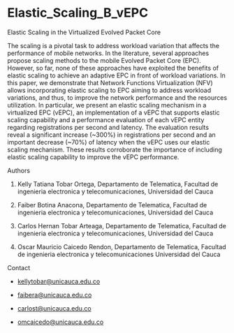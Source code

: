 # Elastic_Scaling_B_vEPC

Elastic Scaling in the Virtualized Evolved Packet Core

The scaling is a pivotal task to address workload variation that affects the performance of mobile networks. In the literature, several approaches propose scaling methods to the mobile Evolved Packet Core (EPC). However, so far, none of these approaches have exploited the benefits of elastic scaling to achieve an adaptive EPC in front of workload variations. In this paper, we demonstrate that Network Functions Virtualization (NFV) allows incorporating elastic scaling to EPC aiming to address workload variations, and thus, to improve the network performance and the resources utilization. In particular, we present an elastic scaling mechanism in a virtualized EPC (vEPC), an implementation of a vEPC that supports elastic scaling capability and a performance evaluation of each vEPC entity regarding registrations per second and latency. The evaluation results reveal a significant increase (~300%) in registrations per second and an important decrease (~70%) of latency when the vEPC uses our elastic scaling mechanism. These results corroborate the importance of including elastic scaling capability to improve the vEPC performance.


Authors

1. Kelly Tatiana Tobar Ortega, Departamento de Telematica, Facultad de ingenieria electronica y telecomunicaciones, Universidad del Cauca

2. Faiber Botina Anacona, Departamento de Telematica, Facultad de ingenieria electronica y telecomunicaciones, Universidad del Cauca

3. Carlos Hernan Tobar Arteaga, Departamento de Telematica, Facultad de ingenieria electronica y telecomunicaciones, Universidad del Cauca

4. Oscar Mauricio Caicedo Rendon, Departamento de Telematica, Facultad de ingenieria electronica y telecomunicaciones Universidad del Cauca

Contact

- kellytobar@unicauca.edu.co

- faibera@unicauca.edu.co

- carlost@unicauca.edu.co

- omcaicedo@unicauca.edu.co
